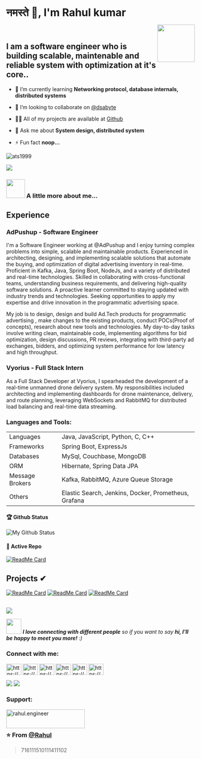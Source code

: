    
<h1 style="display: inline;"> नमस्ते 🙏, I'm Rahul kumar</h1>

<img align='right' src="https://media.giphy.com/media/M9gbBd9nbDrOTu1Mqx/giphy.gif" width="100"> <br>

## I am a software engineer who is building scalable, maintenable and reliable system with optimization at it's core..  

- 🌱 I’m currently learning **Networking protocol, database internals, distributed systems**

- 👯 I’m looking to collaborate on [@dsabyte](https://www.dsabyte.com)

- 👨‍💻 All of my projects are available at [Github](https://ats1999.github.io/#projects)

- 💬 Ask me about **System design, distributed system**

- ⚡ Fun fact **noop...**



<img src="https://komarev.com/ghpvc/?username=ats1999&label=Profile%20views&color=0e75b6&style=flat" alt="ats1999" />

[![](https://img.shields.io/badge/LinkedIn-Rahul-blue)](https://www.linkedin.com/in/rahul-kumar-%F0%9F%87%AE%F0%9F%87%B3-36b05a189/)


### <img src="https://media.giphy.com/media/VgCDAzcKvsR6OM0uWg/giphy.gif" width="50"> A little more about me...  

## Experience
### AdPushup - Software Engineer 
I'm a Software Engineer working at @AdPushup and I enjoy turning complex problems into simple, scalable and maintainable products. Experienced in architecting, designing, and implementing scalable solutions that automate the buying, and optimization of digital advertising inventory in real-time. Proficient in Kafka, Java, Spring Boot, NodeJs, and a variety of distributed and real-time technologies. Skilled in collaborating with cross-functional teams, understanding business requirements, and delivering high-quality software solutions. A proactive learner committed to staying updated with industry trends and technologies. Seeking opportunities to apply my expertise and drive innovation in the programmatic advertising space.

My job is to design, design and build Ad.Tech products for programmatic advertising , make changes to the existing products, conduct POCs(Proof of concepts), research about new tools and technologies. My day-to-day tasks involve writing clean, maintainable code, implementing algorithms for bid optimization, design discussions, PR reviews, integrating with third-party ad exchanges, bidders, and optimizing system performance for low latency and high throughput.

### Vyorius - Full Stack Intern
As a Full Stack Developer at Vyorius, I spearheaded the development of a real-time unmanned drone delivery system. My responsibilities included architecting and implementing dashboards for drone maintenance, delivery, and route planning, leveraging WebSockets and RabbitMQ for distributed load balancing and real-time data streaming.

<h3 align="left">Languages and Tools:</h3>

|  |  |
| --- | --- |
| Languages | Java, JavaScript, Python, C, C++ |
| Frameworks | Spring Boot, ExpressJs |
| Databases | MySql, Couchbase, MongoDB |
| ORM | Hibernate, Spring Data JPA|
| Message Brokers | Kafka, RabbitMQ, Azure Queue Storage |
| Others | Elastic Search, Jenkins, Docker, Prometheus, Grafana |


#### 🏆 Github Status
![My Github Status](https://github-readme-stats.vercel.app/api?username=ats1999&show_icons=true&hide_border=true&count_private=true&theme=dark)

#### 👀 Active Repo
[![ReadMe Card](https://github-readme-stats.vercel.app/api/pin/?username=ats1999&repo=demo-projects&theme=dark)](https://github.com/ats1999/demo-projects)

## Projects ✔
[![ReadMe Card](https://github-readme-stats.vercel.app/api/pin/?username=ats1999&repo=drone-air-mission-planning&theme=dark)](https://github.com/ats1999/drone-air-mission-planning)
[![ReadMe Card](https://github-readme-stats.vercel.app/api/pin/?username=ats1999&repo=rahul-react-map-gl-cluster&theme=dark)](https://github.com/ats1999/rahul-react-map-gl-cluster)
[![ReadMe Card](https://github-readme-stats.vercel.app/api/pin/?username=ats1999&repo=URL-Shortner&theme=dark)](https://github.com/ats1999/URL-Shortner)

<!-- top languages card -->
<br>
<a href="https://github.com/ats1999">
  <img align="center" src="https://github-readme-stats.vercel.app/api/top-langs/?username=ats1999&theme=dark" />
</a>
<br>

<img src="https://media.giphy.com/media/LnQjpWaON8nhr21vNW/giphy.gif" width="40"> <em><b>I love connecting with different people</b> so if you want to say <b>hi, I'll be happy to meet you more!</b> :)</em>

<h3 align="left">Connect with me:</h3>
<p align="left">
<a href="https://dev.to/https://dev.to/ats1999" target="blank"><img align="center" src="https://cdn.jsdelivr.net/npm/simple-icons@3.0.1/icons/dev-dot-to.svg" alt="https://dev.to/ats1999" height="30" width="40" /></a>
<a href="https://linkedin.com/in/https://www.linkedin.com/in/rahul-kumar-36b05a189/" target="blank"><img align="center" src="https://raw.githubusercontent.com/rahuldkjain/github-profile-readme-generator/master/src/images/icons/Social/linked-in-alt.svg" alt="https://www.linkedin.com/in/rahul-kumar-36b05a189/" height="30" width="40" /></a>
<a href="https://stackoverflow.com/users/https://stackoverflow.com/users/14773830/rahul" target="blank"><img align="center" src="https://raw.githubusercontent.com/rahuldkjain/github-profile-readme-generator/master/src/images/icons/Social/stack-overflow.svg" alt="https://stackoverflow.com/users/14773830/rahul" height="30" width="40" /></a>
<a href="https://fb.com/https://www.facebook.com/profile.php?id=100057763628659" target="blank"><img align="center" src="https://raw.githubusercontent.com/rahuldkjain/github-profile-readme-generator/master/src/images/icons/Social/facebook.svg" alt="https://www.facebook.com/profile.php?id=100057763628659" height="30" width="40" /></a>
<a href="https://www.codechef.com/users/https://www.codechef.com/users/ats99" target="blank"><img align="center" src="https://cdn.jsdelivr.net/npm/simple-icons@3.1.0/icons/codechef.svg" alt="https://www.codechef.com/users/ats99" height="30" width="40" /></a>
<a href="https://codeforces.com/profile/https://codeforces.com/profile/ats..." target="blank"><img align="center" src="https://cdn.jsdelivr.net/npm/simple-icons@3.0.1/icons/codeforces.svg" alt="https://codeforces.com/profile/ats..." height="30" width="40" /></a>
</p>

<div><a href="https://github.com/ats1999"><img src="https://img.shields.io/badge/github%20-%23121011.svg?&style=flat&logo=github&logoColor=white"/></a> <a href="https://www.linkedin.com/in/rahul-kumar-36b05a189/"><img src="https://img.shields.io/badge/linkedin%20-%230077B5.svg?&style=flat&logo=linkedin&logoColor=white"/></a>
</div>

<h3 align="left">Support:</h3>
<p><a href="https://www.buymeacoffee.com/rahul.engineer"> <img align="left" src="https://cdn.buymeacoffee.com/buttons/v2/default-yellow.png" height="50" width="210" alt="rahul.engineer" /></a></p><br><br>

### ⭐️ From [@Rahul](https://github.com/ats1999)   

> 716111510111411102
